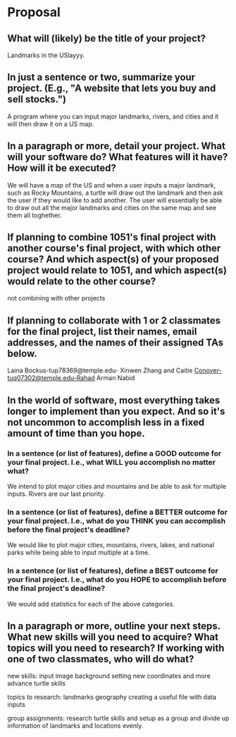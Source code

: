 # Proposal

## What will (likely) be the title of your project?
Landmarks in the USlayyy.

## In just a sentence or two, summarize your project. (E.g., "A website that lets you buy and sell stocks.")

A program where you can input major landmarks, rivers, and cities and it will then draw it on a US map.

## In a paragraph or more, detail your project. What will your software do? What features will it have? How will it be executed?

We will have a map of the US and when a user inputs a major landmark, such as Rocky Mountains, a turtle will draw out the landmark
and then ask the user if they would like to add another. The user will essentially be able to draw out all the major landmarks and cities on the same
map and see them all toghether. 

## If planning to combine 1051's final project with another course's final project, with which other course? And which aspect(s) of your proposed project would relate to 1051, and which aspect(s) would relate to the other course?

not combining with other projects 

## If planning to collaborate with 1 or 2 classmates for the final project, list their names, email addresses, and the names of their assigned TAs below.

Laina Bockus-tup78369@temple.edu- Xinwen Zhang and Caitie Conover-tuq07302@temple.edu-Rahad Arman Nabid

## In the world of software, most everything takes longer to implement than you expect. And so it's not uncommon to accomplish less in a fixed amount of time than you hope.

### In a sentence (or list of features), define a GOOD outcome for your final project. I.e., what WILL you accomplish no matter what?
We intend to plot major cities and mountains and be able to ask for multiple inputs. Rivers are our last priority. 


### In a sentence (or list of features), define a BETTER outcome for your final project. I.e., what do you THINK you can accomplish before the final project's deadline?

We would like to plot major cities, mountains, rivers, lakes, and national parks while being able to input multiple at a time. 

### In a sentence (or list of features), define a BEST outcome for your final project. I.e., what do you HOPE to accomplish before the final project's deadline?
We would add statistics for each of the above categories. 

## In a paragraph or more, outline your next steps. What new skills will you need to acquire? What topics will you need to research? If working with one of two classmates, who will do what?

new skills:
input image background
setting new coordinates and more advance turtle skills

topics to research:
    landmarks
    geography
    creating a useful file with data inputs

group assignments:
research turtle skills and setup as a group and divide up information of landmarks and locations evenly. 
